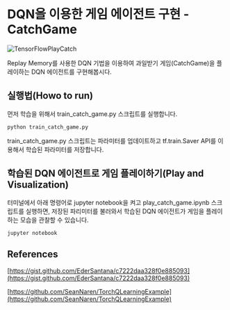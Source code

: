 # DQN을 이용한 게임 에이전트 구현 - CatchGame
![TensorFlowPlayCatch](https://github.com/solaris33/CatchGame-QLearningExample-TensorFlow/blob/master/images/TensorFlowPlayCatchGame.gif)

Replay Memory를 사용한 DQN 기법을 이용하여 과일받기 게임(CatchGame)을 플레이하는 DQN 에이전트를 구현해봅시다.

## 실행법(Howo to run)

먼저 학습을 위해서 train_catch_game.py 스크립트를 실행합니다.
```
python train_catch_game.py
```

train_catch_game.py 스크립트는 파라미터를 업데이트하고 tf.train.Saver API를 이용해서 학습된 파라미터를 저장합니다.

## 학습된 DQN 에이전트로 게임 플레이하기(Play and Visualization)
터미널에서 아래 명령어로 jupyter notebook을 켜고 play_catch_game.ipynb 스크립트를 실행하면,
저장된 파리미터를 불러와서 학습된 DQN 에이전트가 게임을 플레이하는 모습을 관찰할 수 있습니다.

```
jupyter notebook
```

## References
[https://gist.github.com/EderSantana/c7222daa328f0e885093](https://gist.github.com/EderSantana/c7222daa328f0e885093)

[https://github.com/SeanNaren/TorchQLearningExample](https://github.com/SeanNaren/TorchQLearningExample)